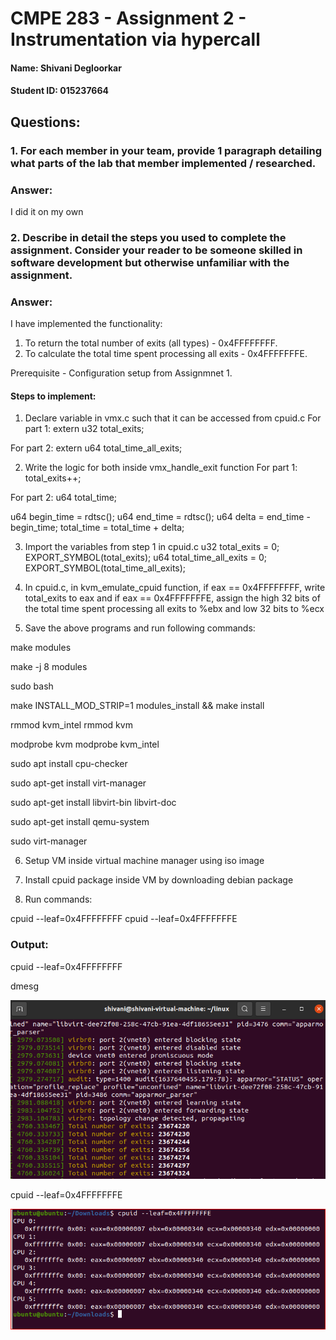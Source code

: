 # CMPE 283 - Assignment 2 - Instrumentation via hypercall
#### Name: Shivani Degloorkar
#### Student ID: 015237664







## Questions:

### 1. For each member in your team, provide 1 paragraph detailing what parts of the lab that member implemented / researched.

### Answer: 
I did it on my own

### 2. Describe in detail the steps you used to complete the assignment. Consider your reader to be someone skilled in software development but otherwise unfamiliar with the assignment.

### Answer:

I have implemented the functionality:
1. To return the total number of exits (all types) - 0x4FFFFFFFF.
2. To calculate the total time spent processing all exits - 0x4FFFFFFFE.

Prerequisite - Configuration setup from Assignmnet 1.

#### Steps to implement:

1. Declare variable in vmx.c such that it can be accessed from cpuid.c
For part 1:
extern u32 total_exits;

For part 2:
extern u64 total_time_all_exits;

2. Write the logic for both inside vmx_handle_exit function
For part 1:
total_exits++;

For part 2:
u64 total_time;

u64 begin_time = rdtsc();
u64 end_time = rdtsc();
u64 delta = end_time - begin_time;
total_time = total_time + delta;

3. Import the variables from step 1 in cpuid.c
u32 total_exits = 0;
EXPORT_SYMBOL(total_exits);
u64 total_time_all_exits = 0;
EXPORT_SYMBOL(total_time_all_exits);

4. In cpuid.c, in kvm_emulate_cpuid function, if eax == 0x4FFFFFFFF, write total_exits to eax and if eax == 0x4FFFFFFFE, assign the high 32 bits of the total time spent processing all exits to %ebx and low 32 bits to %ecx

5. Save the above programs and run following commands:

make modules

make -j 8 modules

sudo bash

make INSTALL_MOD_STRIP=1 modules_install && make install

rmmod kvm_intel
rmmod kvm

modprobe kvm
modprobe kvm_intel

sudo apt install cpu-checker


sudo apt-get install virt-manager

sudo apt-get install libvirt-bin libvirt-doc

sudo apt-get install qemu-system

sudo virt-manager

6. Setup VM inside virtual machine manager using iso image 

7. Install cpuid package inside VM by downloading debian package

8. Run commands:

cpuid --leaf=0x4FFFFFFFF
cpuid --leaf=0x4FFFFFFFE



### Output:

cpuid --leaf=0x4FFFFFFFF

dmesg

![alt text](https://github.com/shivanid22/linux/blob/master/CMPE%20283%20-%20Assignment%202/Total%20exits%20(1).png)


cpuid --leaf=0x4FFFFFFFE

![alt text](https://github.com/shivanid22/linux/blob/master/CMPE%20283%20-%20Assignment%202/cycle%20time.PNG)





